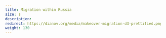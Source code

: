 ```yaml
---
title: Migration within Russia
size: s
description: 
redirect: https://dianov.org/media/makeover-migration-d3-prettified.png
weight: 130
---
```


